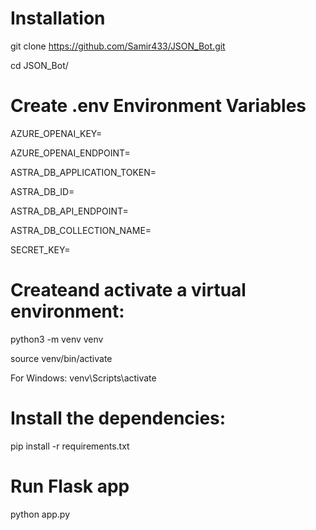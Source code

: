 # Installation
git clone https://github.com/Samir433/JSON_Bot.git

cd JSON_Bot/


# Create .env Environment Variables

AZURE_OPENAI_KEY=<your-azure-openai-key>

AZURE_OPENAI_ENDPOINT=<your-azure-openai-endpoint>

ASTRA_DB_APPLICATION_TOKEN=<your-astra-db-application-token>

ASTRA_DB_ID=<your-astra-db-id>

ASTRA_DB_API_ENDPOINT=<your-astra-db-api-endpoint>

ASTRA_DB_COLLECTION_NAME=<your-collection-name>

SECRET_KEY=<your-flask-secret-key>



# Createand activate a virtual environment:
python3 -m venv venv

source venv/bin/activate

For Windows: venv\Scripts\activate


# Install the dependencies:

pip install -r requirements.txt


# Run Flask app

python app.py
